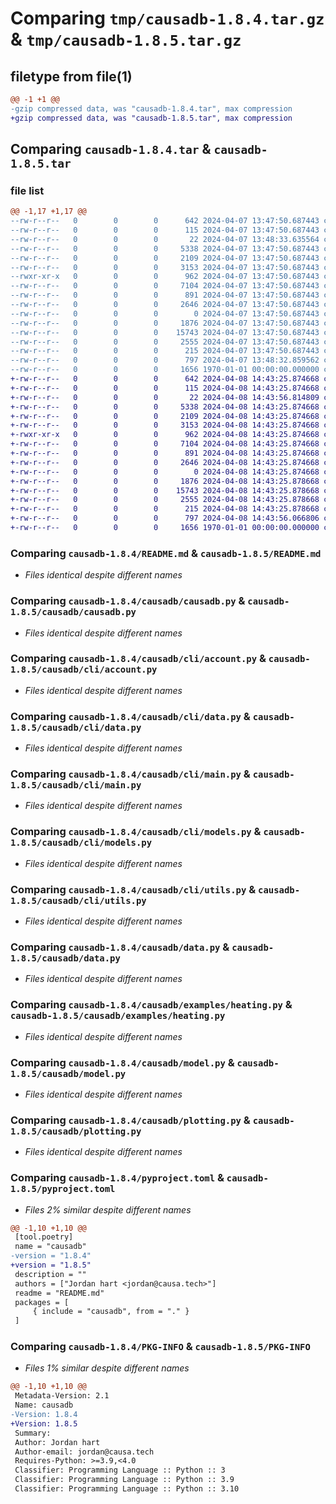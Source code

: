 # Comparing `tmp/causadb-1.8.4.tar.gz` & `tmp/causadb-1.8.5.tar.gz`

## filetype from file(1)

```diff
@@ -1 +1 @@
-gzip compressed data, was "causadb-1.8.4.tar", max compression
+gzip compressed data, was "causadb-1.8.5.tar", max compression
```

## Comparing `causadb-1.8.4.tar` & `causadb-1.8.5.tar`

### file list

```diff
@@ -1,17 +1,17 @@
--rw-r--r--   0        0        0      642 2024-04-07 13:47:50.687443 causadb-1.8.4/README.md
--rw-r--r--   0        0        0      115 2024-04-07 13:47:50.687443 causadb-1.8.4/causadb/__init__.py
--rw-r--r--   0        0        0       22 2024-04-07 13:48:33.635564 causadb-1.8.4/causadb/__version__.py
--rw-r--r--   0        0        0     5338 2024-04-07 13:47:50.687443 causadb-1.8.4/causadb/causadb.py
--rw-r--r--   0        0        0     2109 2024-04-07 13:47:50.687443 causadb-1.8.4/causadb/cli/account.py
--rw-r--r--   0        0        0     3153 2024-04-07 13:47:50.687443 causadb-1.8.4/causadb/cli/data.py
--rwxr-xr-x   0        0        0      962 2024-04-07 13:47:50.687443 causadb-1.8.4/causadb/cli/main.py
--rw-r--r--   0        0        0     7104 2024-04-07 13:47:50.687443 causadb-1.8.4/causadb/cli/models.py
--rw-r--r--   0        0        0      891 2024-04-07 13:47:50.687443 causadb-1.8.4/causadb/cli/utils.py
--rw-r--r--   0        0        0     2646 2024-04-07 13:47:50.687443 causadb-1.8.4/causadb/data.py
--rw-r--r--   0        0        0        0 2024-04-07 13:47:50.687443 causadb-1.8.4/causadb/examples/__init__.py
--rw-r--r--   0        0        0     1876 2024-04-07 13:47:50.687443 causadb-1.8.4/causadb/examples/heating.py
--rw-r--r--   0        0        0    15743 2024-04-07 13:47:50.687443 causadb-1.8.4/causadb/model.py
--rw-r--r--   0        0        0     2555 2024-04-07 13:47:50.687443 causadb-1.8.4/causadb/plotting.py
--rw-r--r--   0        0        0      215 2024-04-07 13:47:50.687443 causadb-1.8.4/causadb/utils.py
--rw-r--r--   0        0        0      797 2024-04-07 13:48:32.859562 causadb-1.8.4/pyproject.toml
--rw-r--r--   0        0        0     1656 1970-01-01 00:00:00.000000 causadb-1.8.4/PKG-INFO
+-rw-r--r--   0        0        0      642 2024-04-08 14:43:25.874668 causadb-1.8.5/README.md
+-rw-r--r--   0        0        0      115 2024-04-08 14:43:25.874668 causadb-1.8.5/causadb/__init__.py
+-rw-r--r--   0        0        0       22 2024-04-08 14:43:56.814809 causadb-1.8.5/causadb/__version__.py
+-rw-r--r--   0        0        0     5338 2024-04-08 14:43:25.874668 causadb-1.8.5/causadb/causadb.py
+-rw-r--r--   0        0        0     2109 2024-04-08 14:43:25.874668 causadb-1.8.5/causadb/cli/account.py
+-rw-r--r--   0        0        0     3153 2024-04-08 14:43:25.874668 causadb-1.8.5/causadb/cli/data.py
+-rwxr-xr-x   0        0        0      962 2024-04-08 14:43:25.874668 causadb-1.8.5/causadb/cli/main.py
+-rw-r--r--   0        0        0     7104 2024-04-08 14:43:25.874668 causadb-1.8.5/causadb/cli/models.py
+-rw-r--r--   0        0        0      891 2024-04-08 14:43:25.874668 causadb-1.8.5/causadb/cli/utils.py
+-rw-r--r--   0        0        0     2646 2024-04-08 14:43:25.874668 causadb-1.8.5/causadb/data.py
+-rw-r--r--   0        0        0        0 2024-04-08 14:43:25.874668 causadb-1.8.5/causadb/examples/__init__.py
+-rw-r--r--   0        0        0     1876 2024-04-08 14:43:25.878668 causadb-1.8.5/causadb/examples/heating.py
+-rw-r--r--   0        0        0    15743 2024-04-08 14:43:25.878668 causadb-1.8.5/causadb/model.py
+-rw-r--r--   0        0        0     2555 2024-04-08 14:43:25.878668 causadb-1.8.5/causadb/plotting.py
+-rw-r--r--   0        0        0      215 2024-04-08 14:43:25.878668 causadb-1.8.5/causadb/utils.py
+-rw-r--r--   0        0        0      797 2024-04-08 14:43:56.066806 causadb-1.8.5/pyproject.toml
+-rw-r--r--   0        0        0     1656 1970-01-01 00:00:00.000000 causadb-1.8.5/PKG-INFO
```

### Comparing `causadb-1.8.4/README.md` & `causadb-1.8.5/README.md`

 * *Files identical despite different names*

### Comparing `causadb-1.8.4/causadb/causadb.py` & `causadb-1.8.5/causadb/causadb.py`

 * *Files identical despite different names*

### Comparing `causadb-1.8.4/causadb/cli/account.py` & `causadb-1.8.5/causadb/cli/account.py`

 * *Files identical despite different names*

### Comparing `causadb-1.8.4/causadb/cli/data.py` & `causadb-1.8.5/causadb/cli/data.py`

 * *Files identical despite different names*

### Comparing `causadb-1.8.4/causadb/cli/main.py` & `causadb-1.8.5/causadb/cli/main.py`

 * *Files identical despite different names*

### Comparing `causadb-1.8.4/causadb/cli/models.py` & `causadb-1.8.5/causadb/cli/models.py`

 * *Files identical despite different names*

### Comparing `causadb-1.8.4/causadb/cli/utils.py` & `causadb-1.8.5/causadb/cli/utils.py`

 * *Files identical despite different names*

### Comparing `causadb-1.8.4/causadb/data.py` & `causadb-1.8.5/causadb/data.py`

 * *Files identical despite different names*

### Comparing `causadb-1.8.4/causadb/examples/heating.py` & `causadb-1.8.5/causadb/examples/heating.py`

 * *Files identical despite different names*

### Comparing `causadb-1.8.4/causadb/model.py` & `causadb-1.8.5/causadb/model.py`

 * *Files identical despite different names*

### Comparing `causadb-1.8.4/causadb/plotting.py` & `causadb-1.8.5/causadb/plotting.py`

 * *Files identical despite different names*

### Comparing `causadb-1.8.4/pyproject.toml` & `causadb-1.8.5/pyproject.toml`

 * *Files 2% similar despite different names*

```diff
@@ -1,10 +1,10 @@
 [tool.poetry]
 name = "causadb"
-version = "1.8.4"
+version = "1.8.5"
 description = ""
 authors = ["Jordan hart <jordan@causa.tech>"]
 readme = "README.md"
 packages = [
     { include = "causadb", from = "." }
 ]
```

### Comparing `causadb-1.8.4/PKG-INFO` & `causadb-1.8.5/PKG-INFO`

 * *Files 1% similar despite different names*

```diff
@@ -1,10 +1,10 @@
 Metadata-Version: 2.1
 Name: causadb
-Version: 1.8.4
+Version: 1.8.5
 Summary: 
 Author: Jordan hart
 Author-email: jordan@causa.tech
 Requires-Python: >=3.9,<4.0
 Classifier: Programming Language :: Python :: 3
 Classifier: Programming Language :: Python :: 3.9
 Classifier: Programming Language :: Python :: 3.10
```


